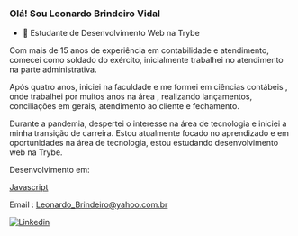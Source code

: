 ### Olá! Sou Leonardo Brindeiro Vidal


- 🌱 Estudante de Desenvolvimento Web na Trybe 



Com mais de 15 anos de experiência em contabilidade e atendimento, comecei como soldado do exército, inicialmente trabalhei no atendimento na parte administrativa.

Após quatro anos, iniciei na faculdade e me formei em ciências contábeis , onde trabalhei por muitos anos na área , realizando lançamentos, conciliações em gerais, atendimento ao cliente e fechamento. 

Durante a pandemia, despertei o interesse na área de tecnologia e iniciei a minha transição de carreira. Estou atualmente focado no aprendizado e em oportunidades na área de tecnologia, estou estudando desenvolvimento web na Trybe.


Desenvolvimento em:

[Javascript](https://img.shields.io/badge/JavaScript-323330?style=for-the-badge&logo=javascript&logoColor=F7DF1E)


Email : Leonardo_Brindeiro@yahoo.com.br




[![Linkedin](https://img.shields.io/badge/LinkedIn-0077B5?style=for-the-badge&logo=linkedin&logoColor=white)](https://www.linkedin.com/in/leonardobrindeiro/)



